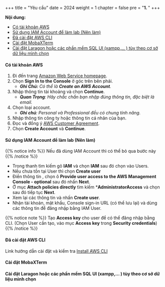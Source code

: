 +++
title = "Yêu cầu"
date = 2024
weight = 1
chapter = false
pre = "<b>1. </b>"
+++


**Nội dung:**
- [Có tài khoản AWS](#có-tài-khoản-aws)
- [Sử dụng IAM Account để làm lab (Nên làm)](#sử-dụng-iam-account-để-làm-lab-nên-làm)
- [Đã cài đặt AWS CLI](#đã-cài-đặt-aws-cli)
- [Cài đặt MobaXTerm](#cài-đặt-mobaxterm)
- [Cài đặt Laragon hoặc các phần mềm SQL UI (xampp,... ) tùy theo cơ sở dữ liệu mình chọn](#cài-đặt-laragon-hoặc-các-phần-mềm-sql-ui-xampp--tùy-theo-cơ-sở-dữ-liệu-mình-chọn)

#### Có tài khoản AWS

1. Đi đến trang [Amazon Web Service homepage](https://aws.amazon.com/).
2. Chọn **Sign In to the Console** ở góc trên bên phải.  
    - ***Ghi Chú:** Có thể là **Create an AWS Account**.*
3. Nhập thông tin tài khoảng và chọn **Continue**.  
    - ***Quan Trọng**: Hãy chắc chắn bạn nhập đúng thông tin, đặc biệt là email.* 
4. Chọn loại account.  
    - ***Ghi chú**: Personal và Professional đều có chung tính năng.*
5. Nhập thông tin công ty hoặc thông tin cá nhân của bạn.
6. Đọc và đồng ý [AWS Customer Agreement](https://aws.amazon.com/agreement/).
7. Chọn **Create Account** và **Continue**.

#### Sử dụng IAM Account để làm lab (Nên làm)

{{% notice info %}}
Nếu đã dùng IAM Account thì có thể bỏ qua bước này
{{% /notice %}}

- Trong thanh tìm kiếm gõ **IAM** và chọn **IAM** sau đó chọn vào Users.  
- Nếu chưa tồn tại User thì chọn **Create user**
- Điền thông tin , chọn ô **Provide user access to the AWS Management Console - optional** sau đó nhấn **Next**.
- Ở mục **Attach policies directly** tìm kiếm ***AdministratorAccess** và chọn sau đó tiếp tục **Next**.
- Xem lại các thông tin và nhấn **Create user**.
- Nhận tài khoản, mật khẩu, Console sign-in URL (có thể lưu lại) và dùng các thông tin để đăng nhập bằng IAM User.

{{% notice note %}}
Tạo **Access key** cho user để có thể đăng nhập bằng CLI. (Chọn User cần tạo, vào mục **Access key** trong **Security credentials**)
{{% /notice %}}

#### Đã cài đặt AWS CLI

Link hướng dẫn cài đặt và kiểm tra [Install AWS CLI](https://docs.aws.amazon.com/cli/latest/userguide/getting-started-install.html)

#### Cài đặt MobaXTerm

#### Cài đặt Laragon hoặc các phần mềm SQL UI (xampp,... ) tùy theo cơ sở dữ liệu mình chọn